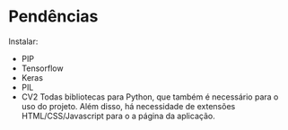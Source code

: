 # Pendências

Instalar:
- PIP
- Tensorflow
- Keras
- PIL
- CV2
  Todas bibliotecas para Python, que também é necessário para o uso do projeto. Além disso, há necessidade de extensões HTML/CSS/Javascript para o a página da aplicação.
